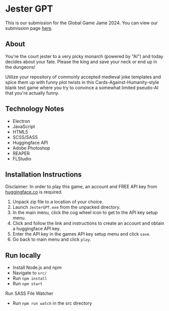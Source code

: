 # Jester GPT
This is our submission for the Global Game Jame 2024. You can view our submission page [here](https://globalgamejam.org/games/2024/jestergpt-not-actually-gpt-2).

## About
You're the court jester to a very picky monarch (powered by "AI") and today decides about your fate. Please the king and save your neck or end up in the dungeons!

Utilize your repository of commonly accepted medieval joke templates and spice them up with funny plot twists in this Cards-Against-Humanity-style blank text game where you try to convince a somewhat limited pseudo-AI that you're actually funny.

## Technology Notes
- Electron
- JavaScript
- HTML5
- SCSS/SASS
- Huggingface API
- Adobe Photoshop
- REAPER
- FLStudio

## Installation Instructions
Disclaimer: In order to play this game, an account and FREE API key from [huggingface.co](https://huggingface.co/) is required.

1. Unpack zip file to a location of your choice.
2. Launch `JesterGPT.exe` from the unpacked directory.
3. In the main menu, click the cog wheel icon to get to the API key setup menu.
4. Click and follow the link and instructions to create an account and obtain a huggingface API key.
5. Enter the API key in the games API key setup menu and click `save`.
6. Go back to main menu and click `play`.

## Run locally
- Install Node.js and npm
- Navigate to `src/` 
- Run `npm install`
- Run `npm start`

Run SASS File Watcher
- Run `npm run watch` in the src directory